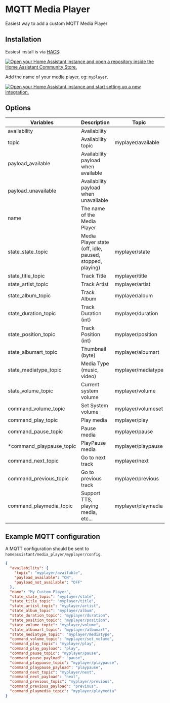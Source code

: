 # MQTT Media Player

Easiest way to add a custom MQTT Media Player

## Installation
Easiest install is via [HACS](https://hacs.xyz/):

[![Open your Home Assistant instance and open a repository inside the Home Assistant Community Store.](https://my.home-assistant.io/badges/hacs_repository.svg)](https://my.home-assistant.io/redirect/hacs_repository/?owner=bkbilly&repository=mqtt_media_player&category=integration)

Add the name of your media player, eg: `myplayer`.

[![Open your Home Assistant instance and start setting up a new integration.](https://my.home-assistant.io/badges/config_flow_start.svg)](https://my.home-assistant.io/redirect/config_flow_start/?domain=mqtt_media_player)


## Options

| Variables                | Description                                              | Topic               | Payload   |
|--------------------------|----------------------------------------------------------|---------------------|-----------|
| availability             | Availability                                             |                     |           |
|   topic                  | Availability topic                                       | myplayer/available  |           |
|   payload_available      | Availability payload when available                      |                     | online    |
|   payload_unavailable    | Availability payload when unavailable                    |                     | offline   |
| name                     | The name of the Media Player                             |                     | MyPlayer  |
| state_state_topic        | Media Player state (off, idle, paused, stopped, playing) | myplayer/state      |           |
| state_title_topic        | Track Title                                              | myplayer/title      |           |
| state_artist_topic       | Track Artist                                             | myplayer/artist     |           |
| state_album_topic        | Track Album                                              | myplayer/album      |           |
| state_duration_topic     | Track Duration (int)                                     | myplayer/duration   |           |
| state_position_topic     | Track Position (int)                                     | myplayer/position   |           |
| state_albumart_topic     | Thumbnail (byte)                                         | myplayer/albumart   |           |
| state_mediatype_topic    | Media Type (music, video)                                | myplayer/mediatype  |           |
| state_volume_topic       | Current system volume                                    | myplayer/volume     |           |
| command_volume_topic     | Set System volume                                        | myplayer/volumeset  |           |
| command_play_topic       | Play media                                               | myplayer/play       | Play      |
| command_pause_topic      | Pause media                                              | myplayer/pause      | Pause     |
| *command_playpause_topic | PlayPause media                                          | myplayer/playpause  | PlayPause |
| command_next_topic       | Go to next track                                         | myplayer/next       | Next      |
| command_previous_topic   | Go to previous track                                     | myplayer/previous   | Previous  |
| command_playmedia_topic  | Support TTS, playing media, etc...                       | myplayer/playmedia  |           |


## Example MQTT configuration
A MQTT configuration should be sent to `homeassistant/media_player/myplayer/config`.
```json
{
  "availability": {
    "topic": "myplayer/available",
    "payload_available": "ON",
    "payload_not_available": "OFF"
  },
  "name": "My Custom Player",
  "state_state_topic": "myplayer/state",
  "state_title_topic": "myplayer/title",
  "state_artist_topic": "myplayer/artist",
  "state_album_topic": "myplayer/album",
  "state_duration_topic": "myplayer/duration",
  "state_position_topic": "myplayer/position",
  "state_volume_topic": "myplayer/volume",
  "state_albumart_topic": "myplayer/albumart",
  "state_mediatype_topic": "myplayer/mediatype",
  "command_volume_topic": "myplayer/set_volume",
  "command_play_topic": "myplayer/play",
  "command_play_payload": "play",
  "command_pause_topic": "myplayer/pause",
  "command_pause_payload": "pause",
  "command_playpause_topic": "myplayer/playpause",
  "command_playpause_payload": "playpause",
  "command_next_topic": "myplayer/next",
  "command_next_payload": "next",
  "command_previous_topic": "myplayer/previous",
  "command_previous_payload": "previous",
  "command_playmedia_topic": "myplayer/playmedia"
}
```
